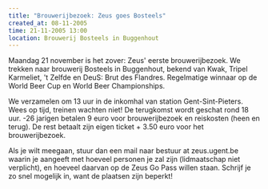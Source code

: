 ```yaml
---
title: "Brouwerijbezoek: Zeus goes Bosteels"
created_at: 08-11-2005
time: 21-11-2005 13:00
location: Brouwerij Bosteels in Buggenhout
---
```


Maandag 21 november is het zover: Zeus' eerste brouwerijbezoek. We trekken naar brouwerij Bosteels in Buggenhout, bekend van Kwak, Tripel Karmeliet, 't Zelfde en DeuS: Brut des Flandres. Regelmatige winnaar op de World Beer Cup en World Beer Championships.

We verzamelen om 13 uur in de inkomhal van station Gent-Sint-Pieters. Wees op tijd, treinen wachten niet! De terugkomst wordt geschat rond 18 uur. -26 jarigen betalen 9 euro voor brouwerijbezoek en reiskosten (heen en terug). De rest betaalt zijn eigen ticket + 3.50 euro voor het brouwerijbezoek.

Als je wilt meegaan, stuur dan een mail naar bestuur at zeus.ugent.be waarin je aangeeft met hoeveel personen je zal zijn (lidmaatschap niet verplicht), en hoeveel daarvan op de Zeus Go Pass willen staan. Schrijf je zo snel mogelijk in, want de plaatsen zijn beperkt!